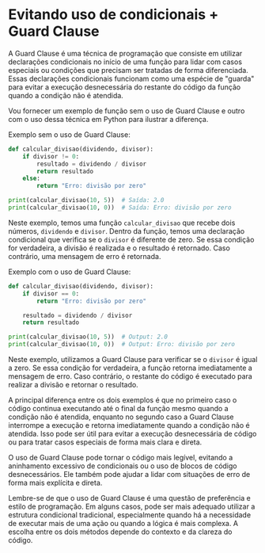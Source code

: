# Evitando uso de condicionais + Guard Clause

A Guard Clause é uma técnica de programação que consiste em utilizar declarações condicionais no início de uma função para lidar com casos especiais ou condições que precisam ser tratadas de forma diferenciada. Essas declarações condicionais funcionam como uma espécie de "guarda" para evitar a execução desnecessária do restante do código da função quando a condição não é atendida.

Vou fornecer um exemplo de função sem o uso de Guard Clause e outro com o uso dessa técnica em Python para ilustrar a diferença.

Exemplo sem o uso de Guard Clause:

```python
def calcular_divisao(dividendo, divisor):
    if divisor != 0:
        resultado = dividendo / divisor
        return resultado
    else:
        return "Erro: divisão por zero"

print(calcular_divisao(10, 5))  # Saída: 2.0
print(calcular_divisao(10, 0))  # Saída: Erro: divisão por zero
```

Neste exemplo, temos uma função `calcular_divisao` que recebe dois números, `dividendo` e `divisor`. Dentro da função, temos uma declaração condicional que verifica se o `divisor` é diferente de zero. Se essa condição for verdadeira, a divisão é realizada e o resultado é retornado. Caso contrário, uma mensagem de erro é retornada.

Exemplo com o uso de Guard Clause:

```python
def calcular_divisao(dividendo, divisor):
    if divisor == 0:
        return "Erro: divisão por zero"

    resultado = dividendo / divisor
    return resultado

print(calcular_divisao(10, 5))  # Output: 2.0
print(calcular_divisao(10, 0))  # Output: Erro: divisão por zero
```

Neste exemplo, utilizamos a Guard Clause para verificar se o `divisor` é igual a zero. Se essa condição for verdadeira, a função retorna imediatamente a mensagem de erro. Caso contrário, o restante do código é executado para realizar a divisão e retornar o resultado.

A principal diferença entre os dois exemplos é que no primeiro caso o código continua executando até o final da função mesmo quando a condição não é atendida, enquanto no segundo caso a Guard Clause interrompe a execução e retorna imediatamente quando a condição não é atendida. Isso pode ser útil para evitar a execução desnecessária de código ou para tratar casos especiais de forma mais clara e direta.

O uso de Guard Clause pode tornar o código mais legível, evitando a aninhamento excessivo de condicionais ou o uso de blocos de código desnecessários. Ele também pode ajudar a lidar com situações de erro de forma mais explícita e direta.

Lembre-se de que o uso de Guard Clause é uma questão de preferência e estilo de programação. Em alguns casos, pode ser mais adequado utilizar a estrutura condicional tradicional, especialmente quando há a necessidade de executar mais de uma ação ou quando a lógica é mais complexa. A escolha entre os dois métodos depende do contexto e da clareza do código.
